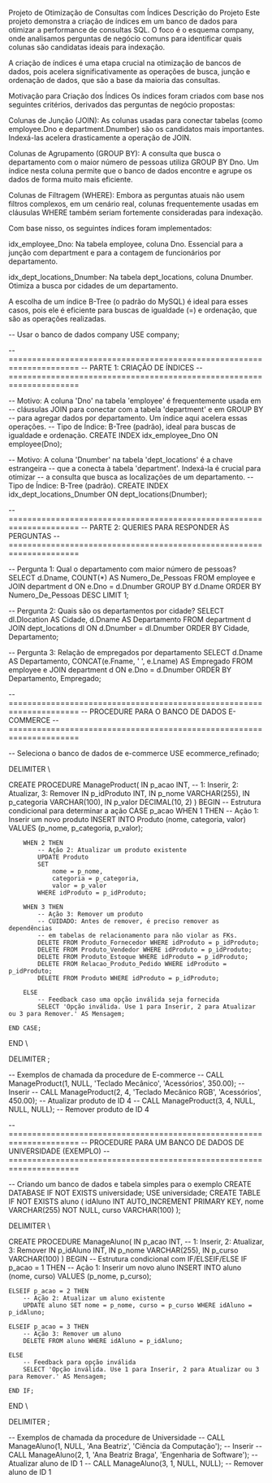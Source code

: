 Projeto de Otimização de Consultas com Índices
Descrição do Projeto
Este projeto demonstra a criação de índices em um banco de dados para otimizar a performance de consultas SQL. O foco é o esquema company, onde analisamos perguntas de negócio comuns para identificar quais colunas são candidatas ideais para indexação.

A criação de índices é uma etapa crucial na otimização de bancos de dados, pois acelera significativamente as operações de busca, junção e ordenação de dados, que são a base da maioria das consultas.

Motivação para Criação dos Índices
Os índices foram criados com base nos seguintes critérios, derivados das perguntas de negócio propostas:

Colunas de Junção (JOIN): As colunas usadas para conectar tabelas (como employee.Dno e department.Dnumber) são os candidatos mais importantes. Indexá-las acelera drasticamente a operação de JOIN.

Colunas de Agrupamento (GROUP BY): A consulta que busca o departamento com o maior número de pessoas utiliza GROUP BY Dno. Um índice nesta coluna permite que o banco de dados encontre e agrupe os dados de forma muito mais eficiente.

Colunas de Filtragem (WHERE): Embora as perguntas atuais não usem filtros complexos, em um cenário real, colunas frequentemente usadas em cláusulas WHERE também seriam fortemente consideradas para indexação.

Com base nisso, os seguintes índices foram implementados:

idx_employee_Dno: Na tabela employee, coluna Dno. Essencial para a junção com department e para a contagem de funcionários por departamento.

idx_dept_locations_Dnumber: Na tabela dept_locations, coluna Dnumber. Otimiza a busca por cidades de um departamento.

A escolha de um índice B-Tree (o padrão do MySQL) é ideal para esses casos, pois ele é eficiente para buscas de igualdade (=) e ordenação, que são as operações realizadas.

-- Usar o banco de dados company
USE company;

-- =====================================================================
-- PARTE 1: CRIAÇÃO DE ÍNDICES
-- =====================================================================

-- Motivo: A coluna 'Dno' na tabela 'employee' é frequentemente usada em
-- cláusulas JOIN para conectar com a tabela 'department' e em GROUP BY
-- para agregar dados por departamento. Um índice aqui acelera essas operações.
-- Tipo de Índice: B-Tree (padrão), ideal para buscas de igualdade e ordenação.
CREATE INDEX idx_employee_Dno ON employee(Dno);

-- Motivo: A coluna 'Dnumber' na tabela 'dept_locations' é a chave estrangeira
-- que a conecta à tabela 'department'. Indexá-la é crucial para otimizar
-- a consulta que busca as localizações de um departamento.
-- Tipo de Índice: B-Tree (padrão).
CREATE INDEX idx_dept_locations_Dnumber ON dept_locations(Dnumber);


-- =====================================================================
-- PARTE 2: QUERIES PARA RESPONDER ÀS PERGUNTAS
-- =====================================================================

-- Pergunta 1: Qual o departamento com maior número de pessoas?
SELECT d.Dname, COUNT(*) AS Numero_De_Pessoas
FROM employee e
JOIN department d ON e.Dno = d.Dnumber
GROUP BY d.Dname
ORDER BY Numero_De_Pessoas DESC
LIMIT 1;

-- Pergunta 2: Quais são os departamentos por cidade?
SELECT dl.Dlocation AS Cidade, d.Dname AS Departamento
FROM department d
JOIN dept_locations dl ON d.Dnumber = dl.Dnumber
ORDER BY Cidade, Departamento;

-- Pergunta 3: Relação de empregados por departamento
SELECT d.Dname AS Departamento, CONCAT(e.Fname, ' ', e.Lname) AS Empregado
FROM employee e
JOIN department d ON e.Dno = d.Dnumber
ORDER BY Departamento, Empregado;


-- =====================================================================
-- PROCEDURE PARA O BANCO DE DADOS E-COMMERCE
-- =====================================================================

-- Seleciona o banco de dados de e-commerce
USE ecommerce_refinado;

DELIMITER \\

CREATE PROCEDURE ManageProduct(
    IN p_acao INT, -- 1: Inserir, 2: Atualizar, 3: Remover
    IN p_idProduto INT,
    IN p_nome VARCHAR(255),
    IN p_categoria VARCHAR(100),
    IN p_valor DECIMAL(10, 2)
)
BEGIN
    -- Estrutura condicional para determinar a ação
    CASE p_acao
        WHEN 1 THEN
            -- Ação 1: Inserir um novo produto
            INSERT INTO Produto (nome, categoria, valor)
            VALUES (p_nome, p_categoria, p_valor);

        WHEN 2 THEN
            -- Ação 2: Atualizar um produto existente
            UPDATE Produto
            SET
                nome = p_nome,
                categoria = p_categoria,
                valor = p_valor
            WHERE idProduto = p_idProduto;

        WHEN 3 THEN
            -- Ação 3: Remover um produto
            -- CUIDADO: Antes de remover, é preciso remover as dependências
            -- em tabelas de relacionamento para não violar as FKs.
            DELETE FROM Produto_Fornecedor WHERE idProduto = p_idProduto;
            DELETE FROM Produto_Vendedor WHERE idProduto = p_idProduto;
            DELETE FROM Produto_Estoque WHERE idProduto = p_idProduto;
            DELETE FROM Relacao_Produto_Pedido WHERE idProduto = p_idProduto;
            DELETE FROM Produto WHERE idProduto = p_idProduto;

        ELSE
            -- Feedback caso uma opção inválida seja fornecida
            SELECT 'Opção inválida. Use 1 para Inserir, 2 para Atualizar ou 3 para Remover.' AS Mensagem;

    END CASE;
END \\

DELIMITER ;

-- Exemplos de chamada da procedure de E-commerce
-- CALL ManageProduct(1, NULL, 'Teclado Mecânico', 'Acessórios', 350.00); -- Inserir
-- CALL ManageProduct(2, 4, 'Teclado Mecânico RGB', 'Acessórios', 450.00); -- Atualizar produto de ID 4
-- CALL ManageProduct(3, 4, NULL, NULL, NULL); -- Remover produto de ID 4


-- =====================================================================
-- PROCEDURE PARA UM BANCO DE DADOS DE UNIVERSIDADE (EXEMPLO)
-- =====================================================================

-- Criando um banco de dados e tabela simples para o exemplo
CREATE DATABASE IF NOT EXISTS universidade;
USE universidade;
CREATE TABLE IF NOT EXISTS aluno (
    idAluno INT AUTO_INCREMENT PRIMARY KEY,
    nome VARCHAR(255) NOT NULL,
    curso VARCHAR(100)
);

DELIMITER \\

CREATE PROCEDURE ManageAluno(
    IN p_acao INT, -- 1: Inserir, 2: Atualizar, 3: Remover
    IN p_idAluno INT,
    IN p_nome VARCHAR(255),
    IN p_curso VARCHAR(100)
)
BEGIN
    -- Estrutura condicional com IF/ELSEIF/ELSE
    IF p_acao = 1 THEN
        -- Ação 1: Inserir um novo aluno
        INSERT INTO aluno (nome, curso) VALUES (p_nome, p_curso);

    ELSEIF p_acao = 2 THEN
        -- Ação 2: Atualizar um aluno existente
        UPDATE aluno SET nome = p_nome, curso = p_curso WHERE idAluno = p_idAluno;

    ELSEIF p_acao = 3 THEN
        -- Ação 3: Remover um aluno
        DELETE FROM aluno WHERE idAluno = p_idAluno;

    ELSE
        -- Feedback para opção inválida
        SELECT 'Opção inválida. Use 1 para Inserir, 2 para Atualizar ou 3 para Remover.' AS Mensagem;

    END IF;
END \\

DELIMITER ;

-- Exemplos de chamada da procedure de Universidade
-- CALL ManageAluno(1, NULL, 'Ana Beatriz', 'Ciência da Computação'); -- Inserir
-- CALL ManageAluno(2, 1, 'Ana Beatriz Braga', 'Engenharia de Software'); -- Atualizar aluno de ID 1
-- CALL ManageAluno(3, 1, NULL, NULL); -- Remover aluno de ID 1

